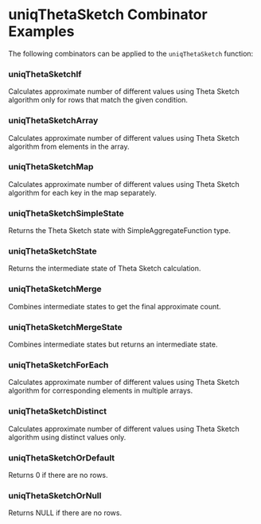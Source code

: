 # uniqThetaSketch Combinator Examples

The following combinators can be applied to the `uniqThetaSketch` function:

### uniqThetaSketchIf
Calculates approximate number of different values using Theta Sketch algorithm only for rows that match the given condition.

### uniqThetaSketchArray
Calculates approximate number of different values using Theta Sketch algorithm from elements in the array.

### uniqThetaSketchMap
Calculates approximate number of different values using Theta Sketch algorithm for each key in the map separately.

### uniqThetaSketchSimpleState
Returns the Theta Sketch state with SimpleAggregateFunction type.

### uniqThetaSketchState
Returns the intermediate state of Theta Sketch calculation.

### uniqThetaSketchMerge
Combines intermediate states to get the final approximate count.

### uniqThetaSketchMergeState
Combines intermediate states but returns an intermediate state.

### uniqThetaSketchForEach
Calculates approximate number of different values using Theta Sketch algorithm for corresponding elements in multiple arrays.

### uniqThetaSketchDistinct
Calculates approximate number of different values using Theta Sketch algorithm using distinct values only.

### uniqThetaSketchOrDefault
Returns 0 if there are no rows.

### uniqThetaSketchOrNull
Returns NULL if there are no rows. 
